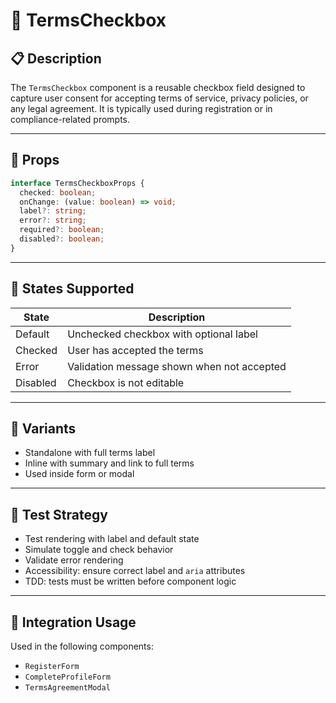 # 📘 TermsCheckbox

## 📋 Description

The `TermsCheckbox` component is a reusable checkbox field designed to capture user consent for accepting terms of service, privacy policies, or any legal agreement. It is typically used during registration or in compliance-related prompts.

---

## 🧩 Props

```ts
interface TermsCheckboxProps {
  checked: boolean;
  onChange: (value: boolean) => void;
  label?: string;
  error?: string;
  required?: boolean;
  disabled?: boolean;
}
```

---

## 🎯 States Supported

| State     | Description                                     |
|-----------|-------------------------------------------------|
| Default   | Unchecked checkbox with optional label          |
| Checked   | User has accepted the terms                     |
| Error     | Validation message shown when not accepted      |
| Disabled  | Checkbox is not editable                        |

---

## 🎨 Variants

- Standalone with full terms label
- Inline with summary and link to full terms
- Used inside form or modal

---

## 🧪 Test Strategy

- Test rendering with label and default state
- Simulate toggle and check behavior
- Validate error rendering
- Accessibility: ensure correct label and `aria` attributes
- TDD: tests must be written before component logic

---

## 🔌 Integration Usage

Used in the following components:
- `RegisterForm`
- `CompleteProfileForm`
- `TermsAgreementModal`

